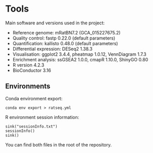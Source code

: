 # Tools

Main software and versions used in the project:

- Reference genome: mRatBN7.2 (GCA_015227675.2)
- Quality control: fastp 0.22.0 (default parameters)
- Quantification: kallisto 0.48.0 (default parameters)
- Differential expression: DESeq2 1.38.3
- Visualisation: ggplot2 3.4.4, pheatmap 1.0.12, VennDiagram 1.7.3
- Enrichment analysis: ssGSEA2 1.0.0, cmapR 1.10.0, ShinyGO 0.80
- R version 4.2.3
- BioConductor 3.16


## Environments


Conda environment export:

```
conda env export > ratseq.yml
```

R environment session information:

```
sink("sessionInfo.txt")
sessionInfo()
sink()
```

You can find both files in the root of the repository.